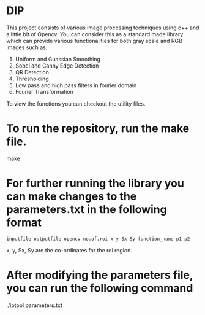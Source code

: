 # DIP
 This project consists of various image processing techniques using c++ and a little bit of Opencv. 
 You can consider this as a standard made library which can provide various functionalities for both gray scale and RGB images such as:
  1. Uniform and Guassian Smoothing 
  2. Sobel and Canny Edge Detection
  3. QR Detection
  4. Thresholding
  5. Low pass and high pass filters in fourier domain
  6. Fourier Transformation
  
 To view the functions you can checkout the utility files. 
# To run the repository, run the make file.
  make
 # For further running the library you can make changes to the parameters.txt in the following format
    inputfile outputfile opencv no.of.roi x y Sx Sy function_name p1 p2
  
 x, y, Sx, Sy are the co-ordinates for the roi region. 
 
 # After modifying the parameters file, you can run the following command 
 ./iptool parameters.txt
 
